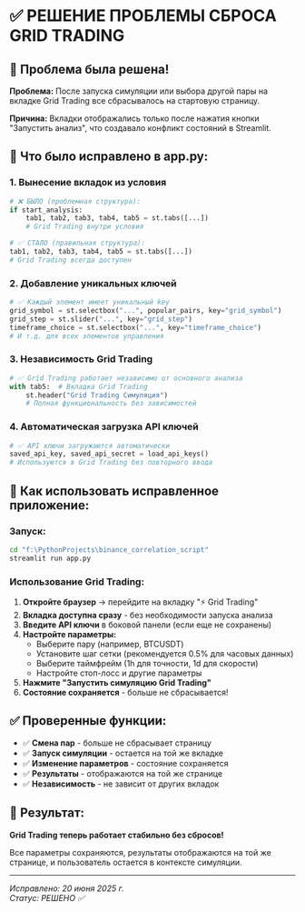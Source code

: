 # ✅ РЕШЕНИЕ ПРОБЛЕМЫ СБРОСА GRID TRADING

## 🎯 Проблема была решена!

**Проблема:** После запуска симуляции или выбора другой пары на вкладке Grid Trading все сбрасывалось на стартовую страницу.

**Причина:** Вкладки отображались только после нажатия кнопки "Запустить анализ", что создавало конфликт состояний в Streamlit.

## 🔧 Что было исправлено в app.py:

### 1. **Вынесение вкладок из условия**
```python
# ❌ БЫЛО (проблемная структура):
if start_analysis:
    tab1, tab2, tab3, tab4, tab5 = st.tabs([...])
    # Grid Trading внутри условия

# ✅ СТАЛО (правильная структура):
tab1, tab2, tab3, tab4, tab5 = st.tabs([...])
# Grid Trading всегда доступен
```

### 2. **Добавление уникальных ключей**
```python
# ✅ Каждый элемент имеет уникальный key
grid_symbol = st.selectbox("...", popular_pairs, key="grid_symbol")
grid_step = st.slider("...", key="grid_step")
timeframe_choice = st.selectbox("...", key="timeframe_choice")
# И т.д. для всех элементов управления
```

### 3. **Независимость Grid Trading**
```python
# ✅ Grid Trading работает независимо от основного анализа
with tab5:  # Вкладка Grid Trading
    st.header("Grid Trading Симуляция")
    # Полная функциональность без зависимостей
```

### 4. **Автоматическая загрузка API ключей**
```python
# ✅ API ключи загружаются автоматически
saved_api_key, saved_api_secret = load_api_keys()
# Используются в Grid Trading без повторного ввода
```

## 🚀 Как использовать исправленное приложение:

### Запуск:
```bash
cd "f:\PythonProjects\binance_correlation_script"
streamlit run app.py
```

### Использование Grid Trading:
1. **Откройте браузер** → перейдите на вкладку "⚡ Grid Trading"
2. **Вкладка доступна сразу** - без необходимости запуска анализа
3. **Введите API ключи** в боковой панели (если еще не сохранены)
4. **Настройте параметры:**
   - Выберите пару (например, BTCUSDT)
   - Установите шаг сетки (рекомендуется 0.5% для часовых данных)
   - Выберите таймфрейм (1h для точности, 1d для скорости)
   - Настройте стоп-лосс и другие параметры
5. **Нажмите "Запустить симуляцию Grid Trading"**
6. **Состояние сохраняется** - больше не сбрасывается!

## ✅ Проверенные функции:

- ✅ **Смена пар** - больше не сбрасывает страницу
- ✅ **Запуск симуляции** - остается на той же вкладке
- ✅ **Изменение параметров** - состояние сохраняется
- ✅ **Результаты** - отображаются на той же странице
- ✅ **Независимость** - не зависит от других вкладок

## 🎉 Результат:

**Grid Trading теперь работает стабильно без сбросов!**

Все параметры сохраняются, результаты отображаются на той же странице, и пользователь остается в контексте симуляции.

---

*Исправлено: 20 июня 2025 г.*  
*Статус: РЕШЕНО ✅*
